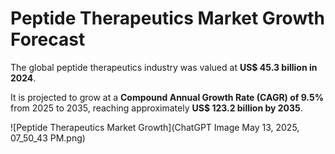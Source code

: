 # Peptide Therapeutics Market Growth Forecast

The global peptide therapeutics industry was valued at **US$ 45.3 billion in 2024**.

It is projected to grow at a **Compound Annual Growth Rate (CAGR) of 9.5%** from 2025 to 2035, reaching approximately **US$ 123.2 billion by 2035**.

![Peptide Therapeutics Market Growth](ChatGPT Image May 13, 2025, 07_50_43 PM.png)

